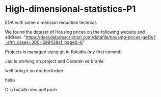 # High-dimensional-statistics-P1
EDA with some dimension reduction technics

We found the dataset of Housing prices on the following website and address:
"https://dasl.datadescription.com/datafile/housing-prices-ge19/?_sfm_cases=300+59943&sf_paged=6"

Projects is managed using git in Rstudio.(my first commit)

Jad is working on project and Corentin se branle

well bring it on motherfucker


hello

C la bataille des pull push

